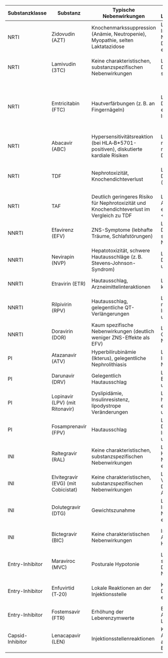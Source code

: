 | Substanzklasse    | Substanz                           | Typische Nebenwirkungen                                                                                  | Anpassung bei Leber-/Niereninsuffizienz                                                                | Schwangerschaft                                                        | Resistenzentwicklung                                                                                           | Handelsname in D                              | Enthalten in FDCs                                                                           | Erstlinien ART |
|-------------------|------------------------------------|----------------------------------------------------------------------------------------------------------|--------------------------------------------------------------------------------------------------------|-----------------------------------------------------------------------|---------------------------------------------------------------------------------------------------------------|----------------------------------------------|---------------------------------------------------------------------------------------------|--------------|
| NRTI              | Zidovudin (AZT)                    | Knochenmarkssuppression (Anämie, Neutropenie), Myopathie, selten Laktatazidose                           | Leber: bei schwerer Insuffizienz Vorsicht; Nieren: meist keine Dosisanpassung, engmaschige Kontrolle      | Umfassend erprobt und zugelassen (z. B. im PMTCT-Programm)               | Moderate Resistenzentwicklung; rasche Resistenz bei suboptimaler Therapie                                    | Retrovir                                    | Combivir (AZT+3TC)                                                                          | Nein         |
| NRTI              | Lamivudin (3TC)                    | Keine charakteristischen, substanzspezifischen Nebenwirkungen                                            | Leber: unkritisch; Nieren: Dosisreduktion bei schwerer Insuffizienz                                      | Langjährige Praxiserfahrung, uneingeschränkt zugelassen                | Niedrige genetische Barriere; M184V-Mutation tritt rasch bei unzureichender Adhärenz                         | Epivir                                      | Combivir (AZT+3TC), Epzicom/Kivexa (ABC+3TC), Triumeq (ABC+3TC+DTG)                             | Ja           |
| NRTI              | Emtricitabin (FTC)                 | Hautverfärbungen (z. B. an Fingernägeln)                                                                 | Leber: unkritisch; Nieren: Dosisanpassung erforderlich bei Insuffizienz                                  | Umfangreich erprobt und als sicher anerkannt                           | Geringe Barriere; M184V-Mutation tritt bei suboptimaler Adhärenz auf                                          | Emtriva                                     | Truvada (TDF+FTC), Stribild (EVG/Cobicistat/FTC/TDF), Genvoya (EVG/Cobicistat/FTC/TAF), Biktarvy (BIC+FTC+TAF), historisch Atripla (EFV+FTC+TDF) | Ja           |
| NRTI              | Abacavir (ABC)                     | Hypersensitivitätsreaktion (bei HLA‑B*5701-positiven), diskutierte kardiale Risiken                     | Leber: Vorsicht (hepatic metabolisiert); Nieren: meist keine Dosisanpassung                              | Erprobt, unter Beobachtung (HLA-Test notwendig)                        | Moderate Barriere; Resistenzentwicklung schneller bei Monotherapie, stabiler in Kombination                   | Ziagen                                      | Epzicom/Kivexa (ABC+3TC), Triumeq (ABC+3TC+DTG)                                              | Ja           |
| NRTI              | TDF                                | Nephrotoxizität, Knochendichteverlust                                                                    | Leber: unkritisch; Nieren: Dosisanpassung zwingend (renale Ausscheidung)                                  | Sehr gut erprobt, Standard in Schwangerschaftsregimen                  | Hohe genetische Barriere; selten Resistenz bei korrekter Kombination                                            | Viread                                      | Truvada (TDF+FTC), Atripla (EFV+TDF+FTC), Stribild (EVG/Cobicistat/FTC/TDF), Complera (RPV+TDF+FTC)  | Ja           |
| NRTI              | TAF                                | Deutlich geringeres Risiko für Nephrotoxizität und Knochendichteverlust im Vergleich zu TDF             | Leber: in der Regel keine Anpassung; Nieren: eingeschränkt bei eGFR <15 ml/min                           | Daten weniger umfangreich; Anwendung bei entsprechender Indikation      | Vergleichbar mit TDF; robust bei korrekter Kombination                                                         | Wird meist in Kombinationspräparaten angeboten | Biktarvy (BIC+FTC+TAF), Genvoya (EVG/Cobicistat/FTC/TAF)                                      | Ja           |
| NNRTI             | Efavirenz (EFV)                    | ZNS-Symptome (lebhafte Träume, Schlafstörungen)                                                         | Leber: ggf. Dosisanpassung bei schwerer Insuffizienz; Nieren: unkritisch                                  | Teratogene Bedenken (v.a. im 1. Trimester); meist ab dem 2. Trimester eingesetzt | Niedrige genetische Barriere; rasche Resistenzentwicklung bei unzureichender Adhärenz                        | Sustiva                                  | Atripla (EFV+FTC+TDF)                                         | Nein         |
| NNRTI             | Nevirapin (NVP)                    | Hepatotoxizität, schwere Hautausschläge (z. B. Stevens‑Johnson-Syndrom)                                   | Leber: Vorsicht, ggf. Dosisreduktion; Nieren: unkritisch                                               | Länger erprobt, unter sorgfältiger Überwachung eingesetzt                 | Sehr niedrige Barriere; rasche Resistenzentwicklung bei unzureichender Adhärenz                             | Viramune                                 | – (selten in FDCs, meist individuell kombiniert)              | Nein         |
| NNRTI             | Etravirin (ETR)                    | Hautausschlag, Arzneimittelinteraktionen                                                                 | Leber: Vorsicht; Nieren: keine Anpassung nötig                                                          | Daten begrenzt, seltener bevorzugt                                           | Moderater Barrieregrad; Resistenz bei unzureichender Adhärenz möglich                                         | Intelence                                | – (als Einzelkomponente in individuellen Regimen)            | Nein         |
| NNRTI             | Rilpivirin (RPV)                   | Hautausschlag, gelegentliche QT-Verlängerungen                                                           | Leber: Vorsicht bei moderater bis schwerer Insuffizienz; Nieren: unkritisch                             | Begrenzte Daten, meist nicht primär in der Schwangerschaft gewählt           | Niedrige Barriere; rasche Resistenzentwicklung bei suboptimaler Einnahme                                      | Edurant                                  | Complera (RPV+FTC+TDF), in TAF-FDCs (z. T. Odefsey)            | Ja (in ausgewählten Fällen) |
| NNRTI             | Doravirin (DOR)                    | Kaum spezifische Nebenwirkungen (deutlich weniger ZNS-Effekte als EFV)                                   | Leber: Vorsicht wegen CYP3A-Metabolismus; Nieren: unkritisch                                           | Datenlage limitiert                                                         | Moderater Barrieregrad; vorteilhaftes Resistenzprofil bei konsequenter Adhärenz                               | Pifeltro                                 | – (überwiegend als Einzelsubstanz, selten in FDCs)             | Ja           |
| PI                | Atazanavir (ATV)                   | Hyperbilirubinämie (Ikterus), gelegentliche Nephrolithiasis                                              | Leber: bei schwerer Insuffizienz Vorsicht; Nieren: meist unkritisch                                       | Erprobt und zugelassen, engmaschige Überwachung                             | Moderater Barrieregrad; Resistenz meist bei suboptimaler Therapie                                                 | Reyataz (Evotaz)                         | Evotaz (ATV+Cobicistat); individuell mit 2 NRTIs                     | Nein         |
| PI                | Darunavir (DRV)                    | Gelegentlich Hautausschlag                                                                               | Leber: Vorsicht mit Boostern; Nieren: meist unkritisch                                                   | Umfangreich erprobt und als sicher bewertet                                | Hohe genetische Barriere; sehr resistenzrobust                                                                 | Prezista, Prezcobix                      | Prezcobix (DRV+Cobicistat); individuell mit 2 NRTIs                    | Nein         |
| PI                | Lopinavir (LPV) (mit Ritonavir)      | Dyslipidämie, Insulinresistenz, lipodystrope Veränderungen                                               | Leber: bei Insuffizienz häufig Dosisreduktion erforderlich; Nieren: meist unkritisch                     | Weit verbreitet in der Schwangerschaft mit umfangreicher Erfahrung          | Moderater Barrieregrad; Resistenz bei suboptimaler Adhärenz                                                       | Kaletra                                  | Kaletra (LPV/Ritonavir FDC)                                             | Nein         |
| PI                | Fosamprenavir (FPV)                | Hautausschlag                                                                                            | Leber: Vorsicht, ggf. Dosisanpassung bei Insuffizienz; Nieren: meist unkritisch                           | Daten weniger umfangreich, in Einzelfällen erprobt                           | Moderater Barrieregrad; Resistenzentwicklung möglich bei unzureichender Therapie                                  | Lexiva                                   | – (üblicherweise als Einzelkomponente mit Booster)                      | Nein         |
| INI               | Raltegravir (RAL)                  | Keine charakteristischen, substanzspezifischen Nebenwirkungen                                            | Leber: bei schwerer Hepatopathie Vorsicht; Nieren: keine Anpassung erforderlich                           | Umfangreiche Erfahrungen, gut verträglich                                  | Niedrige genetische Barriere; rasche Resistenzentwicklung bei mangelnder Adhärenz                                  | Isentress                                | Einzelkomponente in individuellen Regimen mit 2 NRTIs                  | Ja (weniger vorrangig als DTG/BIC) |
| INI               | Elvitegravir (EVG) (mit Cobicistat)  | Keine charakteristischen, substanzspezifischen Nebenwirkungen                                            | Leber: bei Insuffizienz Vorsicht (ggf. Dosisanpassung); Nieren: Anpassungen möglich                      | Begrenzte Daten; seltener in der Schwangerschaft eingesetzt                | – (enthalten in Stribild, Genvoya)         | Stribild (EVG/Cobicistat/FTC/TDF), Genvoya (EVG/Cobicistat/FTC/TAF)       | Ja           |
| INI               | Dolutegravir (DTG)                 | Gewichtszunahme                                                                                          | Leber: bei schwerer Insuffizienz Vorsicht; Nieren: keine Anpassung erforderlich                           | Aktuelle Daten stützen den Einsatz trotz anfänglicher Bedenken             | Hohe genetische Barriere; sehr resistenzrobust                                                                 | Tivicay                                  | Triumeq (DTG+ABC+3TC); individuell mit 2 NRTIs                         | Ja           |
| INI               | Bictegravir (BIC)                  | Keine charakteristischen Nebenwirkungen                                                                  | In der Regel keine Anpassung; bei schwerer Hepatopathie Vorsicht                                        | Daten in Schwangerschaft begrenzt – Nutzen-Risiko-Abwägung erforderlich      | Hohe genetische Barriere; vergleichbar mit DTG                                                                 | – (enthalten in Biktarvy)                  | Biktarvy (BIC+FTC+TAF)                                                  | Ja           |
| Entry-Inhibitor   | Maraviroc (MVC)                    | Posturale Hypotonie                                                                                        | Leber: bei mäßiger bis schwerer Insuffizienz Dosisanpassung erwägen; Nieren: unkritisch                  | Begrenzte Erfahrungen, meist nicht als erste Wahl                         | Moderate Barriere; Virustropismuswechsel können Resistenz begünstigen                                             | Selzentry                                | – (selten Bestandteil fester Kombinationspräparate)                     | Nein         |
| Entry-Inhibitor   | Enfuvirtid (T‑20)                   | Lokale Reaktionen an der Injektionsstelle                                                                  | Keine spezifische Dosisanpassung erforderlich                                                            | Begrenzte Daten; vorwiegend bei therapieresistenten Fällen eingesetzt         | Niedrige Barriere; rasche Resistenzentwicklung bei Monotherapie/unzureichender Kombination                         | Fuzeon                                   | – (keine FDCs; ausschließlich als Einzelpräparat)                      | Nein         |
| Entry-Inhibitor   | Fostemsavir (FTR)                  | Erhöhung der Leberenzymwerte                                                                               | Bisher keine spezifischen Anpassungen; bei Leberinsuffizienz Vorsicht                                     | Sehr begrenzte Daten                                                      | Moderate Barriere; Resistenzentwicklung möglich bei unzureichender Adhärenz                                      | Rukobia                                  | – (als Einzelkomponente in individuellen Regimen)      | Nein         |
| Capsid-Inhibitor  | Lenacapavir (LEN)                  | Injektionsstellenreaktionen                                                                                | Keine etablierten Anpassungsempfehlungen aufgrund begrenzter Erfahrung                                   | Sehr wenige Erfahrungen; nicht als Standard empfohlen                      | Erste Daten deuten auf hohe Barriere hin; Langzeiterfahrungen begrenzt                                             | Sunlenca (vergleichbar)                  | – (derzeit als Einzelkomponente in individuellen Regimen)               | Nein         |

